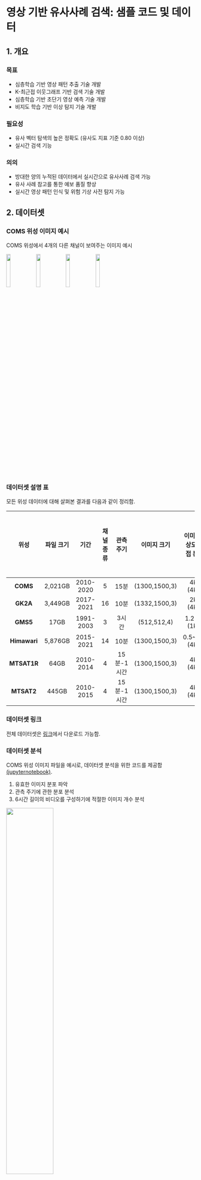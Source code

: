 # 영상 기반 유사사례 검색: 샘플 코드 및 데이터

## 1. 개요
### 목표
- 심층학습 기반 영상 패턴 추출 기술 개발
- K-최근접 이웃그래프 기반 검색 기술 개발
- 심층학습 기반 초단기 영상 예측 기술 개발
- 비지도 학습 기반 이상 탐지 기술 개발

### 필요성
- 유사 벡터 탐색의 높은 정확도 (유사도 지표 기준 0.80 이상)
- 실시간 검색 기능

### 의의
- 방대한 양의 누적된 데이터에서 실시간으로 유사사례 검색 가능
- 유사 사례 참고를 통한 예보 품질 향상
- 실시간 영상 패턴 인식 및 위험 기상 사전 탐지 가능

## 2. 데이터셋

### COMS 위성 이미지 예시

COMS 위성에서 4개의 다른 채널이 보여주는 이미지 예시

<p align="left">
  <img src="preprocess/raw_images/201103030645_image/coms_mi_le1b_ir01_ea040ps_201103030645.png" width=15% height=15%>
  <img src="preprocess/raw_images/201103030645_image/coms_mi_le1b_ir02_ea040ps_201103030645.png" width=15% height=15%>
  <img src="preprocess/raw_images/201103030645_image/coms_mi_le1b_swir_ea040ps_201103030645.png" width=15% height=15%>
  <img src="preprocess/raw_images/201103030645_image/coms_mi_le1b_wv_ea040ps_201103030645.png" width=15% height=15%>
</p>

### 데이터셋 설명 표

모든 위성 데이터에 대해 살펴본 결과를 다음과 같이 정리함.

|위성|파일 크기|기간|채널 종류|관측 주기|이미지 크기|이미지 해상도 (직접 분석)|이미지파일 형태|
|:-----:|:-----:|:-----:|:-----:|:-----:|:-----:|:-----:|:-----:|
|**COMS**|2,021GB|2010-2020|5|15분|(1300,1500,3)|4km (4km)|png|
|**GK2A**|3,449GB|2017-2021|16|10분|(1332,1500,3)|2km (4km)|png|
|**GMS5**|17GB|1991-2003|3|3시간|(512,512,4)|1.25km (1km)|gif|
|**Himawari**|5,876GB|2015-2021|14|10분|(1300,1500,3)|0.5~2km (4km)|png|
|**MTSAT1R**|64GB|2010-2014|4|15분-1시간|(1300,1500,3)|4km (4km)|png|
|**MTSAT2**|445GB|2010-2015|4|15분-1시간|(1300,1500,3)|4km (4km)|png|

### 데이터셋 링크

전체 데이터셋은 [링크](http://dmlab.kaist.ac.kr/weather_similarity/)에서 다운로드 가능함.

### 데이터셋 분석 

COMS 위성 이미지 파일을 예시로, 데이터셋 분석을 위한 코드를 제공함 [(jupyternotebook)](data/Analyze_COMS.ipynb).

1. 유효한 이미지 분포 파악
2. 관측 주기에 관한 분포 분석
3. 6시간 길이의 비디오를 구성하기에 적절한 이미지 개수 분석
    
<img src="images/관측주기_분포.PNG" width=50%>

## 3. 유사도 지표
### 영상 유사도 지표: 격자 기반 정렬
1. 이미지를 N x N 격자로 분할.
2. 각 격자 내의 픽셀 값을 B개의 구간으로 나누어진 분포료 표현.
3. 격자 간의 (1 - D-statistic) 계산하여 유사도 측정.
4. 격자 간의 유사도 평균으로 이미지 간의 유사도 측정.
5. 이미지 간의 유사도 평균으로 영상 간의 유사도 측정.

<p align="center">
  <img src="images/ground_truth.PNG" width=50% height=50%>
</p>

### 예시
- (**왼쪽**) 2012년 10월 27일 14시 15분 / (**가운데**) 2012년 10월 27일 16시 45분 / (**오른쪽**) 2012년 12월 22일 01시 00분
- **왼쪽**과 **가운데**의 유사도 = **0.807**
- **왼쪽**과 **오른쪽**의 유사도 = **0.354**

<p align="center">
  <img src="images/gt_sample_2.png" width=32% height=32%>
  <img src="images/gt_sample_1.png" width=32% height=32%>
  <img src="images/gt_sample_3.png" width=32% height=32%>
</p>

### 실행 방법
- [ground_truth](https://github.com/geonlee0325/weather_similarity/tree/main/ground_truth) 폴더에 있는 3개의 예시 영상 [video_1](https://github.com/geonlee0325/weather_similarity/tree/main/ground_truth/video_1), [video_2](https://github.com/geonlee0325/weather_similarity/tree/main/ground_truth/video_2), [video_3](https://github.com/geonlee0325/weather_similarity/tree/main/ground_truth/video_3) 참고
- 격자 개수(**N**)과 픽셀 분포의 구간 개수(**B**)를 다음과 같이 설정하여, 다음과 같이 [main.cpp](https://github.com/geonlee0325/weather_similarity/tree/main/ground_truth/main.cpp) C++ 코드를 컴파일 및 실행:
```
컴파일: g++ -o run main.cpp 
실행  : ./run [Video1의 경로] [Video2의 경로] [격자개수 N] [분포구간개수 B]
```
- 실행 예시:
```
입력: ./run video_1 video_2 24 20
출력: 0.807409

입력: ./run video_1 video_3 24 20
출력: 0.354187
```

## 4. 전처리

### 이미지 전처리 
 
* 이미지 너비 및 높이 모두 300 픽셀 이상이 되는 최소한의 크기로 줄임.
* 줄이고자 하는 이미지를 *rawdatapath* 로 지정한 뒤, 줄여진 이미지를 저장할 폴더를 *outputpath*로 지정하여 줄일 수 있는 코드를 제공함 [(jupyternotebook)](preprocess/preprocess_image.ipynb).
* 예시로, [Raw Image](preprocess/raw_images/201103030645_image/) 를 줄여 [Reduced Image](preprocess/reduced_images/201103030645_image/) 로 저장함.

<p align="center">
  <img src="images/swir_reduce.PNG" width=50% height=50%>
</p>

### 비디오 전처리

* 비디오를 구성하는 이미지 개수를 20개로 통일하게 위해 무작위 선택을 적용함.
* 예시로, [RawImages](preprocess/raw_images/) 폴더에 있는 이미지로 6시간 길이의 비디오를 생성하는 방식의 코드를 제공함 [(jupyternotebook)](preprocess/preprocess_video.ipynb).

<p align="center">
  <img src="images/video_change.png" width=80% height=80%>
</p>


## 5. 예시 모델 학습 
### 심층 메트릭 학습을 통한 이미지 유사도 학습
- 이미지 간의 유사도가 다차원 영상 벡터 간의 유사도에서 유지되도록 학습

<p align="center">
  <img src="images/model_1.PNG" width=50% height=50%>
</p>

- 모델 구조는 다음과 같이 설계:
1. 각 채널 이미지를 [flatten](https://pytorch.org/docs/stable/generated/torch.flatten.html)하여 112,500차원 벡터로 표현.
2. 채널별로 독립적인 인코더를 통과하여 32차원 벡터로 표현.
3. 채널별 벡터를 [concatenate](https://pytorch.org/docs/stable/generated/torch.cat.html)하여 이미지를 128차원 벡터로 표현.
4. 20개의 이미지를 [mean](https://pytorch.org/docs/stable/generated/torch.mean.html)하여 영상을 128차원 벡터로 표현.

<p align="center">
  <img src="images/model_architecture.PNG" width=40% height=40%>
</p>

- 손실함수로는 [Log-Ratio Loss](https://openaccess.thecvf.com/content_CVPR_2019/papers/Kim_Deep_Metric_Learning_Beyond_Binary_Supervision_CVPR_2019_paper.pdf) 활용

<p align="center">
  <img src="images/model_2.PNG" width=35% height=35%>
</p>

### 학습 / 검증 / 평가 데이터
#### 데이터 다운로드
- **2013년 1월 1일 00시 00분**부터 **2013년 1월 7일 23시 45분**까지의 **전처리된** 567개의 영상 
- 이미지를 [구글 드라이브](https://drive.google.com/file/d/1ct4O3C5-gJUBp7j2AxSdM3-2KQIuUXNy/view?usp=sharing)에서 다운로드하여 [sample_code](https://github.com/geonlee0325/weather_similarity/blob/main/sample_code/)에 옮긴 후 압축해제:
```
unzip images.zip
```
- i-번째 이미지는 ```images/image_[i]```에 폴더에 저장됨.

#### 데이터 이해
- 각 영상을 구성하는 20장의 이미지 ([video2image.txt](https://github.com/geonlee0325/weather_similarity/blob/main/sample_code/video2image.txt)):
```
예시:
19,20,21,22,23,24,25,27,28,29,30,31,32,33,34,35,36,38,39,40
20,21,22,23,24,25,26,28,29,30,31,32,33,34,35,36,37,38,39,40
21,22,23,24,26,27,28,29,30,31,32,33,34,35,36,37,38,39,40,41
```
- 567개의 영상을 **20:20:60**의 비율로 나눈 학습 데이터 ([train.txt](https://github.com/geonlee0325/weather_similarity/blob/main/sample_code/train.txt)), 검증 데이터 ([valid.txt](https://github.com/geonlee0325/weather_similarity/blob/main/sample_code/valid.txt)), 평가 데이터 ([test.txt](https://github.com/geonlee0325/weather_similarity/blob/main/sample_code/test.txt)) 
- 각 데이터는 다음과 같이 표기:
```
[영상 1]<tab>[영상 2]<tab>[영상 3]<tab>[영상 1과 영상 2의 유사도]<tab>[영상 1과 영상 3의 유사도]
예시:
350	347	383	0.891016	0.541287
498	499	95	0.954669	0.439012
80	84	81	0.832623	0.925232
```

### 모델 실행 방법 설명
- **실행 방법**: [sample_code](https://github.com/geonlee0325/weather_similarity/blob/main/sample_code) 폴더에 있는 [main.py](https://github.com/geonlee0325/weather_similarity/blob/main/sample_code/main.py)를 실행
  
  - 실행 방법:
  ```
  python main.py --epochs [학습횟수] --dim [벡터 차원] --learning_rate [학습률] --batch_size [배치 크기] --video_size [영상 길이] --log_path [로그 저장로] --gpu [GPU 번호] --N [격자 개수] --B [분포구간 개수]
  ```
  
  - 실행 예시:
  ```
  python main.py --epochs 100 --dim 128 --learning_rate 1e-5 --batch_size 32 --video_size 20 --log_path log.txt --gpu 0 --N 24 --B 20
  ```

- **실행 결과**
  - 결과 1: 로그 저장로에 다음과 같이 학습 추이 기록
  ```
  기록 예시:
  epoch	1
  loss	0.6586444973945618
  runtime	5.312704086303711

  epoch	2
  loss	0.2081376053392887
  runtime	4.766304016113281
  ```
  - 결과 2: models 폴더에 학습된 모델 저장
  ```
  모델 로드 예시:
  trained_model = torch.load(os.path.join('models', 'model_ep_100.pt'))
  ```

### 실행 결과
- 학습에 따른 **손실 (loss)** 변화
<p align="center">
  <img src="images/model_loss.PNG" width=37% height=37%>
</p>

- 영상 간의 유사도와 벡터 간의 거리 간의 **연관도 (Pearson Correlation)**
  - (**왼쪽**) 학습에 활용한 영상의 쌍의 연관도 = **-0.975**
  - (**오른쪽**) 학습에 활용하지 않은 영상의 쌍의 연관도 = **-0.955**
<p align="center">
  <img src="images/model_corr_train.PNG" width=32% height=32% hspace="70">
  <img src="images/model_corr_test.PNG" width=32% height=32%>
</p>

- [평가 코드](https://github.com/geonlee0325/weather_similarity/blob/main/sample_code/evaluate.ipynb)를 참고 
